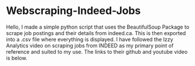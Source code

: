 # Webscraping-Indeed-Jobs
Hello, I made a simple python script that uses the BeautifulSoup Package to scrape job postings and their details from indeed.ca. This is then exported into a .csv file where everything is displayed. I have followed the Izzy Analytics video on scraping jobs from INDEED as my primary point of reference and suited to my use. The links to their github and youtube video is below. 

